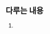 ## 다루는 내용
1. <script> 요소 사용
2. 인라인 스크립트와 외부 스크립트의 비교
3. 문서 모드가 자바스크립트에 미치는 영향
4. 자바스크립트가 비활성화된 상황에 대한 대비
  
    
### 1. <Script> 요소
여섯가지의 속성이 있다.
  
1. async
    - 비동기 옵션으로 스크립트를 받지만, 페이지 로딩은 방해하지 않음. `외부 스크립트를 불러올 때만 유효`
2. charset
    - 코드의 문자셋 지정 (자주 사용X)
3. defer
    - 문서의 콘텐츠를 완전히 표시할 때까지 스크립트 실행을 지연해도 OK, `외부 스크립트를 불러올 때만 유효`
4. language
    - Deprecated
5. src
    - 외부 파일 위치 지정
    - ```javascript
      <script src="example.js"></script>
      ```
6. type
    - language 대체, 콘텐츠 타입([마임 타입](https://developer.mozilla.org/ko/docs/Web/HTTP/Basics_of_HTTP/MIME_types)) 지정
    - application/javascript, text/javascript(생략가능, default값)
    - ```javascript
        <script type="text/javascript">
        function blah() {}
        ```  
          
* 코드를 가져온 방법과 관계 없이 코드는 위에서 아래로 순차적으로 해석되며, 예외는 defer 과 async 속성이 있을 때 뿐이다.  
    
    > 자바스크립트 파일은 보통 *.js 라는 확장자를 붙이지만, 브라우저는 js 파일을 불러올 때 확장자를 확인하지 않기 때문에 필수는 아니다.  
    > 하지만 서버에서 종종 파일 확장자를 기준으로 응답에 쓸 마임 타입을 결정하는 경우도 있으므로 염두해 둬야 함  
  
* __`<script> 와 </script> 사이에 스크립트 코드가 있고 src 속성을 사용하고 있다면 인라인 코드는 무시됨`__  

* 일반적으로 자바스크립트 코드를 모두 <body> 요소 안에 페이지 콘텐츠 마지막에 쓰는데, 자바스크립트 파일을 전부 <head> 요소에서 불러온다면  
전부 받고, 파싱하고, 해석이 끝날 때까지 페이지 랜더링이 멈추기 때문임 (페이지 렌더링이 지연되면 흰 화면만 보임)
```html
    <html>
      <head>
        <title> title <title>
      </head>
      <body>
        <!-- contents -->
        <script type="text/javascript" src="example1.js"></script>
      </body>
    </html>
```  
  
* defer 속성을 설정하면 해당 요소를 만나는 즉시 코드를 내려받지만 실행은 지연한다.  
외부 스크립트를 불러올 때만 유효하며, 인라인 스크립트의 defer 속성은 무시한다.  
  
* async 속성은 defer 와 같이 외부스크립트에만 적용된다는 점은 비슷하나, 스크립트가 순차적으로 실행된다는 보장이 없다.  
비동기는 페이지의 load 이벤트 전에는 실행되지만, DOM ContentLoaded 이벤트보다 반드시 앞선다는 보장이 없으므로 (비동기니까) DOM 을 조작하는 스크립트는 async 으로 불러오지 않는 편이 좋음  
---
### 2.인라인 코드와 외부 파일
* 가능한 자바스크립트는 외부 파일로 분리하는게 좋음
    1. 괸리 용이
    2. 캐싱되어 빠른 로딩속도
---  
### 3.문서 모드
* 퀵스모드
* 표준모드
---
### 4.<nonscript> 요소
* 브라우저가 스크립트 미지원
```html
  <html>
    <head>
      <title> title </title>
      <script type="text/javascript" src="example.js"></script>
    </head>
    <body>
      <noscript>
        <a>not support</a>
      </noscript>
    </body>
  </html>
```
---  

##### 생각해볼 점
- script 옵션에 대해서 알게되었다. 이전에는 src와 type 밖에 몰랐는데, async 와 defer 에 대해서 알게되었다.  
async 는 자바에서도 익숙하므로 비동기라 생각하면 되겠고, defer 는 promise 에 나오는 deferred 와 관련이 있으려나? (추후 공부하면서 알아보는 걸로)  
또한 type 의 text/javscript는 기본값이라 적지 않아도 된다는 사실은 깨알팁
- ~async 와 defer 는 상당히 헷갈리는 개념(?) 인 것 같다. 둘 다 외부스크립트를 불러올 때만 유효하며, 당장 실행하지 않는다.  
실제로 책의 내용을 보면 async 와 defer 는 async 가 `실행순서를 보장하지 않는다` 라는 차이점을 들어 설명하는데  
defer 쪽의 설명을 보면 `하지만 현실에서는 defer 속성으로 지연시킨 스크립트가 항상 순서대로 실행되지는 않으며...` 라고 하는데...?~  
구글링을 통해 알게되었다! [실행시점에 차이가 있다](https://appletree.or.kr/blog/web-development/javascript/script-%ED%83%9C%EA%B7%B8%EC%9D%98-async%EC%99%80-defer-%EC%86%8D%EC%84%B1/)
- xhtml 에 대한 내용은 그냥 읽어보고 지나갔는데, 많은 브라우저가 아직은 비호환이라는 말과 실제로도 많이 본 적이 없기에...?
